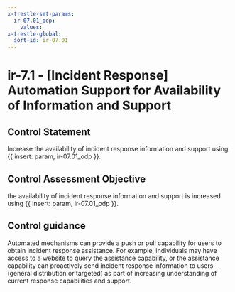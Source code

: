 ```yaml
---
x-trestle-set-params:
  ir-07.01_odp:
    values:
x-trestle-global:
  sort-id: ir-07.01
---
```


# ir-7.1 - \[Incident Response\] Automation Support for Availability of Information and Support

## Control Statement

Increase the availability of incident response information and support using {{ insert: param, ir-07.01_odp }}.

## Control Assessment Objective

the availability of incident response information and support is increased using {{ insert: param, ir-07.01_odp }}.

## Control guidance

Automated mechanisms can provide a push or pull capability for users to obtain incident response assistance. For example, individuals may have access to a website to query the assistance capability, or the assistance capability can proactively send incident response information to users (general distribution or targeted) as part of increasing understanding of current response capabilities and support.
